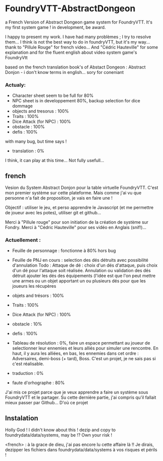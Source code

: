 # FoundryVTT-AbstractDongeon
a French Version of Abstract Dongeon game system for FoundryVTT. It's my first system game !
in development, be award.

I happy to present my work. I have had many problèmes ; I try to resolve them... I think is not the best way to do in foundryVTT, but it's my way...
thank to "Pillule Rouge" for french video... And "Cédric Hauteville" for some explanation and for the fluent english about video system game's FoundryVtt

based on the french translation book's of Abstact Dongeon : Abstract Donjon - i don't know terms in english... sory for coneniant

### Actualy:
  - Character sheet seem to be full for 80% 
  - NPC sheet is in developpement 80%, backup selection for dice dommage
  - objects and tresorus : 100%
  - Traits : 100%
  - Dice Attack (for NPC) : 100%
  - obstacle : 100%
  - defis : 100%
  
  with many bug, but time says !
  
  - translation : 0%
  
  I think, it can play at this time... Not fully usefull...
  
## french
Vesion du System Abstract Donjon pour la table virtuelle FoundryVTT. C'est mon premier système sur cette plateforme. Mais comme j'ai vu que personne n'a fait de proposition, je vais en faire une !

Objectif : utiliser le jeu, et perso apprendre le Javascript (et me permettre de joueur avec les potes), utiliser git et github...
  
 Merci à "Pillule rouge" pour son initiation de la création de système sur Fondry. Merci à "Cédric Hauteville" pour ses vidéo en Anglais (snif!)...


### Actuellement :
  - Feuille de personnage : fonctionne à 80% hors bug
  - Feuille de PNJ en cours : selection des dés détruits avec possibilité d'annulation
          Todo :  Attaque de dé : choix d'un dés d'attaque, puis choix d'un dé pour l'attaque soit réalisée.
                  Annulation ou validation des dés détruit
                  ajouter les dés des équipements (l'idée est que l'on peut mettre une armes ou un objet apportant un ou plusieurs dés pour que les joueurs les récupères
  - objets and trésors : 100%
  - Traits : 100%
  - Dice Attack (for NPC) : 100%
  - obstacle : 10%
  - defis : 100%
  - Tableau de résolution : 0%, faire un espace permettant au joueur de selectionner leur ennemies et leurs alliés pour simuler une rencontre. En haut, il y aura les alliées, en bas, les ennemies dans cet ordre : Adversaires, demi-boss (+ tard), Boss. C'est un projet, je ne sais pas si c'est réalisable.

  - traduction : 0%
  - faute d'orhographe : 80%
 
J'ai mis ce projet parce que je veux apprendre a faire un système sous FoundryVTT et le partager. Su cette dernière partie, j'ai compris qu'il fallait mieux passer par Github... D'où ce projet


## Instalation

Holly God ! I didn't know about this ! dezip and copy to foundrydata/data/systems, may be !? Own your risk !

\<french\> : à la grace de dieu, j'ai pas encore lu cette affaire là !! Je dirais, dezipper les fichiers dans foundrydata/data/systems à vos risques et périls !
  
